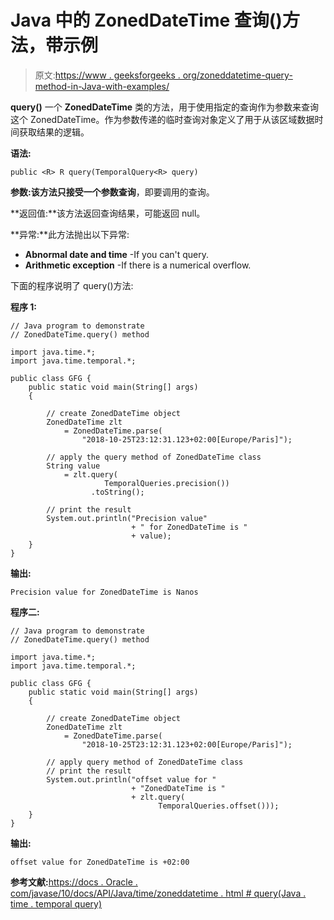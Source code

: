 # Java 中的 ZonedDateTime 查询()方法，带示例

> 原文:[https://www . geeksforgeeks . org/zoneddatetime-query-method-in-Java-with-examples/](https://www.geeksforgeeks.org/zoneddatetime-query-method-in-java-with-examples/)

**query()** 一个 **ZonedDateTime** 类的方法，用于使用指定的查询作为参数来查询这个 ZonedDateTime。作为参数传递的临时查询对象定义了用于从该区域数据时间获取结果的逻辑。

**语法:**

```
public <R> R query(TemporalQuery<R> query)

```

**参数:**该方法只接受一个参数**查询**，即要调用的查询。

**返回值:**该方法返回查询结果，可能返回 null。

**异常:**此方法抛出以下异常:

*   **Abnormal date and time** -If you can't query.
*   **Arithmetic exception** -If there is a numerical overflow.

下面的程序说明了 query()方法:

**程序 1:**

```
// Java program to demonstrate
// ZonedDateTime.query() method

import java.time.*;
import java.time.temporal.*;

public class GFG {
    public static void main(String[] args)
    {

        // create ZonedDateTime object
        ZonedDateTime zlt
            = ZonedDateTime.parse(
                "2018-10-25T23:12:31.123+02:00[Europe/Paris]");

        // apply the query method of ZonedDateTime class
        String value
            = zlt.query(
                     TemporalQueries.precision())
                  .toString();

        // print the result
        System.out.println("Precision value"
                           + " for ZonedDateTime is "
                           + value);
    }
}
```

**输出:**

```
Precision value for ZonedDateTime is Nanos

```

**程序二:**

```
// Java program to demonstrate
// ZonedDateTime.query() method

import java.time.*;
import java.time.temporal.*;

public class GFG {
    public static void main(String[] args)
    {

        // create ZonedDateTime object
        ZonedDateTime zlt
            = ZonedDateTime.parse(
                "2018-10-25T23:12:31.123+02:00[Europe/Paris]");

        // apply query method of ZonedDateTime class
        // print the result
        System.out.println("offset value for "
                           + "ZonedDateTime is "
                           + zlt.query(
                                 TemporalQueries.offset()));
    }
}
```

**输出:**

```
offset value for ZonedDateTime is +02:00

```

**参考文献:**[https://docs . Oracle . com/javase/10/docs/API/Java/time/zoneddatetime . html # query(Java . time . temporal query)](https://docs.oracle.com/javase/10/docs/api/java/time/ZonedDateTime.html#query(java.time.temporal.TemporalQuery))